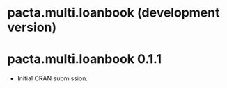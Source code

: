 # pacta.multi.loanbook (development version)

# pacta.multi.loanbook 0.1.1

* Initial CRAN submission.
